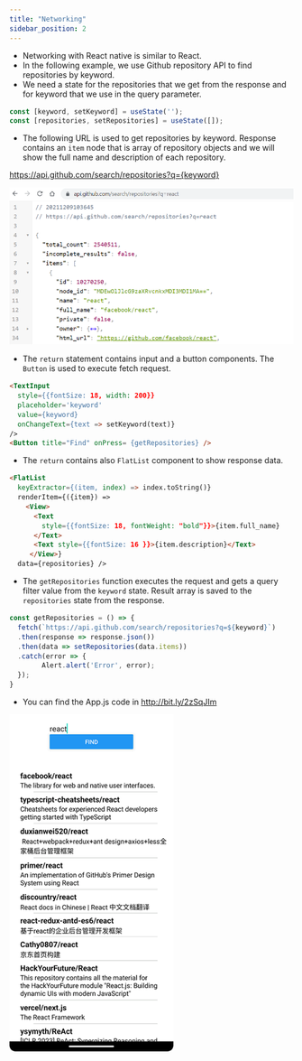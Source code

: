 ```yaml
---
title: "Networking"
sidebar_position: 2
---
```

- Networking with React native is similar to React.
- In the following example, we use Github repository API to find repositories by keyword.
- We need a state for the repositories that we get from the response and for keyword that we use in the query parameter.
```js
const [keyword, setKeyword] = useState('');
const [repositories, setRepositories] = useState([]);
```
- The following URL is used to get repositories by keyword. Response contains an `item` node that is array of repository objects and we will show the full name and description of each repository.

https://api.github.com/search/repositories?q={keyword}

![w:550](img/github1.png)

- The `return` statement contains input and a button components. The `Button` is used to execute fetch request.

```html
<TextInput 
  style={{fontSize: 18, width: 200}} 
  placeholder='keyword' 
  value={keyword}
  onChangeText={text => setKeyword(text)} 
/>
<Button title="Find" onPress= {getRepositories} />
```
- The `return` contains also `FlatList` component to show response data.
```html
<FlatList
  keyExtractor={(item, index) => index.toString()}
  renderItem={({item}) =>
    <View>
      <Text 
        style={{fontSize: 18, fontWeight: "bold"}}>{item.full_name}
      </Text>
      <Text style={{fontSize: 16 }}>{item.description}</Text>
     </View>}
  data={repositories} /> 
```
- The `getRepositories` function executes the request and gets a query filter value from the `keyword` state. Result array is saved to the `repositories` state from the response.

```js
const getRepositories = () => {
  fetch(`https://api.github.com/search/repositories?q=${keyword}`)
  .then(response => response.json())
  .then(data => setRepositories(data.items))
  .catch(error => { 
        Alert.alert('Error', error); 
  });
}
```
- You can find the App.js code in http://bit.ly/2zSqJIm

![w:250 bg right](img/github2.png)